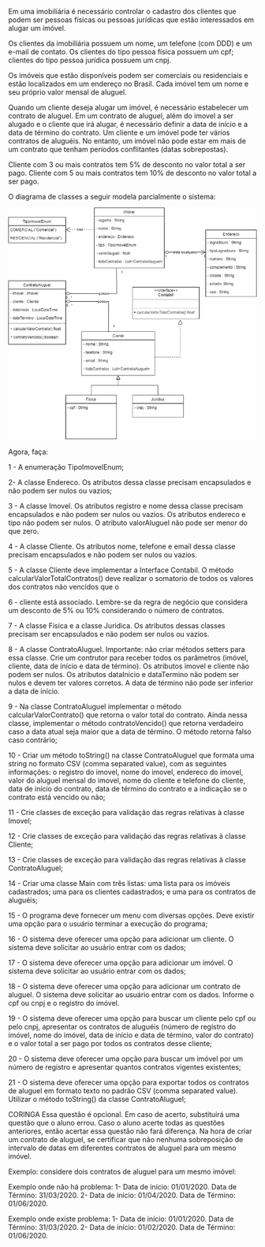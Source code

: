 Em uma imobiliária é necessário controlar o cadastro dos clientes que podem ser pessoas físicas ou pessoas jurídicas que estão interessados em alugar um imóvel.

Os clientes da imobiliária possuem um nome, um telefone (com DDD) e um e-mail de contato. Os clientes do tipo pessoa física possuem um cpf; clientes do tipo pessoa jurídica possuem um cnpj.

Os imóveis que estão disponíveis podem ser comerciais ou residenciais e estão localizados em um endereço no Brasil. Cada imóvel tem um nome e seu próprio valor mensal de aluguel.

Quando um cliente deseja alugar um imóvel, é necessário estabelecer um contrato de aluguel. Em um contrato de aluguel, além do imovel a ser alugado e o cliente que irá alugar, é necessário definir a data de início e a data de término do contrato. Um cliente e um imóvel pode ter vários contratos de aluguéis. No entanto, um imóvel não pode estar em mais de um contrato que tenham períodos conflitantes (datas sobrepostas).

Cliente com 3 ou mais contratos tem 5% de desconto no valor total a ser pago. Cliente com 5 ou mais contratos tem 10% de desconto no valor total a ser pago.

O diagrama de classes a seguir modela parcialmente o sistema:

![Alt text](diagrama.png)

Agora, faça:

1 - A enumeração TipoImovelEnum;

2- A classe Endereco. Os atributos dessa classe precisam encapsulados e não podem ser nulos ou vazios;

3 - A classe Imovel. Os atributos registro e nome dessa classe precisam encapsulados e não podem ser nulos ou vazios. Os atributos endereco e tipo não podem ser nulos. O atributo valorAluguel não pode ser menor do que zero.

4 - A classe Cliente. Os atributos nome, telefone e email dessa classe precisam encapsulados e não podem ser nulos ou vazios.

5 - A classe Cliente deve implementar a Interface Contabil. O método calcularValorTotalContratos() deve realizar o somatorio de todos os valores dos contratos não vencidos que o 

6 - cliente está associado. Lembre-se da regra de negócio que considera um desconto de 5% ou 10% considerando o número de contratos.

7 - A classe Fisica e a classe Juridica. Os atributos dessas classes precisam ser encapsulados e não podem ser nulos ou vazios.

8 - A classe ContratoAluguel. Importante: não criar métodos setters para essa classe. Crie um contrutor para receber todos os parâmetros (imóvel, cliente, data de início e data de término). Os atributos imovel e cliente não podem ser nulos. Os atributos dataInicio e dataTermino não podem ser nulos e devem ter valores corretos. A data de término não pode ser inferior a data de início.

9 - Na classe ContratoAluguel implementar o método calcularValorContrato() que retorna o valor total do contrato. Ainda nessa classe, implementar o método contratoVencido() que retorna verdadeiro caso a data atual seja maior que a data de término. O método retorna falso caso contrário;

10 - Criar um método toString() na classe ContratoAluguel que formata uma string no formato CSV (comma separated value), com as seguintes informações: o registro do imovel, nome do imovel, endereco do imovel, valor do aluguel mensal do imovel, nome do cliente e telefone do cliente, data de início do contrato, data de término do contrato e a indicação se o contrato está vencido ou não;

11 - Crie classes de exceção para validação das regras relativas à classe Imovel;

12 - Crie classes de exceção para validação das regras relativas à classe Cliente;

13 - Crie classes de exceção para validação das regras relativas à classe ContratoAluguel;

14 - Criar uma classe Main com três listas: uma lista para os imóveis cadastrados; uma para os clientes cadastrados; e uma para os contratos de aluguéis;

15 - O programa deve fornecer um menu com diversas opções. Deve existir uma opção para o usuário terminar a execução do programa;

16 - O sistema deve oferecer uma opção para adicionar um cliente. O sistema deve solicitar ao usuário entrar com os dados;

17 - O sistema deve oferecer uma opção para adicionar um imóvel. O sistema deve solicitar ao usuário entrar com os dados;

18 - O sistema deve oferecer uma opção para adicionar um contrato de aluguel. O sistema deve solicitar ao usuário entrar com os dados. Informe o cpf ou cnpj e o registro do imóvel.

19 - O sistema deve oferecer uma opção para buscar um cliente pelo cpf ou pelo cnpj, apresentar os contratos de aluguéis (número de registro do imóvel, nome do imóvel, data de início e data de término, valor do contrato) e o valor total a ser pago por todos os contratos desse cliente;

20 - O sistema deve oferecer uma opção para buscar um imóvel por um número de registro e apresentar quantos contratos vigentes existentes;

21 - O sistema deve oferecer uma opção para exportar todos os contratos de aluguel em formato texto no padrão CSV (comma separated value). Utilizar o método toString() da classe ContratoAluguel;

CORINGA
Essa questão é opcional. Em caso de acerto, substituirá uma questão que o aluno errou. Caso o aluno acerte todas as questões anteriores, então acertar essa questão não fará diferença. Na hora de criar um contrato de aluguel, se certificar que não nenhuma sobreposição de intervalo de datas em diferentes contratos de aluguel para um mesmo imóvel.

Exemplo: considere dois contratos de aluguel para um mesmo imóvel:

Exemplo onde não há problema: 1- Data de início: 01/01/2020. Data de Término: 31/03/2020. 2- Data de início: 01/04/2020. Data de Término: 01/06/2020.

Exemplo onde existe problema: 1- Data de início: 01/01/2020. Data de Término: 31/03/2020. 2- Data de início: 01/02/2020. Data de Término: 01/06/2020.